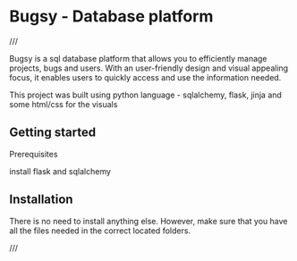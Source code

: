 # Bugsy - Database platform

///

Bugsy is a sql database platform that allows you to efficiently manage projects, bugs and users. With an user-friendly design and visual appealing focus, it enables users to quickly access and use the information needed.

This project was built using python language - sqlalchemy, flask, jinja and some html/css for the visuals

Getting started
-------------------------------------------------------------------------
Prerequisites

install flask and sqlalchemy 


Installation
-------------------------------------------------------------------------

There is no need to install anything else. However, make sure that you have all the files needed in the correct located folders.


///